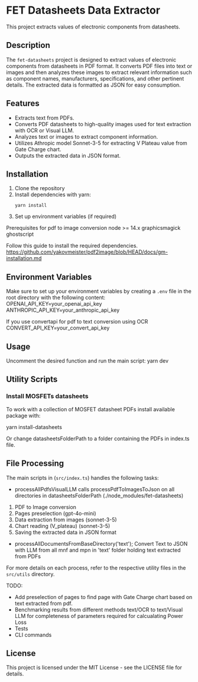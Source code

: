 # FET Datasheets Data Extractor

This project extracts values of electronic components from datasheets.

## Description

The `fet-datasheets` project is designed to extract values of electronic components from datasheets in PDF format. It converts PDF files into text or images and then analyzes these images to extract relevant information such as component names, manufacturers, specifications, and other pertinent details. The extracted data is formatted as JSON for easy consumption.

## Features

- Extracts text from PDFs.
- Converts PDF datasheets to high-quality images used for text extraction with OCR or Visual LLM.
- Analyzes text or images to extract component information.
- Utilizes Athropic model Sonnet-3-5 for extracting V Plateau value from Gate Charge chart.
- Outputs the extracted data in JSON format.

## Installation

1. Clone the repository
2. Install dependencies with yarn:
   ```
   yarn install
   ```
3. Set up environment variables (if required)

Prerequisites for pdf to image conversion
node >= 14.x
graphicsmagick
ghostscript

Follow this guide to install the required dependencies.
https://github.com/yakovmeister/pdf2image/blob/HEAD/docs/gm-installation.md

## Environment Variables

Make sure to set up your environment variables by creating a `.env` file in the root directory with the following content:
OPENAI_API_KEY=your_openai_api_key
ANTHROPIC_API_KEY=your_anthropic_api_key

If you use convertapi for pdf to text conversion using OCR
CONVERT_API_KEY=your_convert_api_key

## Usage

Uncomment the desired function and run the main script:
yarn dev

## Utility Scripts

### Install MOSFETs datasheets

To work with a collection of MOSFET datasheet PDFs install available package with:

yarn install-datasheets

Or change datasheetsFolderPath to a folder containing the PDFs in index.ts file.

## File Processing

The main scripts in (`src/index.ts`) handles the following tasks:

- processAllPdfsVisualLLM
  calls processPdfToImagesToJson on all directories in datasheetsFolderPath (./node_modules/fet-datasheets)

1. PDF to Image conversion
2. Pages preselection (gpt-4o-mini)
3. Data extraction from images (sonnet-3-5)
4. Chart reading (V_plateau) (sonnet-3-5)
5. Saving the extracted data in JSON format

- processAllDocumentsFromBaseDirectory('text');
  Convert Text to JSON with LLM from all mnf and mpn in 'text' folder holding text extracted from PDFs

For more details on each process, refer to the respective utility files in the `src/utils` directory.

TODO:

- Add preselection of pages to find page with Gate Charge chart based on text extracted from pdf.
- Benchmarking results from different methods text/OCR to text/Visual LLM for completeness of parameters required for calcualating Power Loss
- Tests
- CLI commands

## License

This project is licensed under the MIT License - see the LICENSE file for details.
